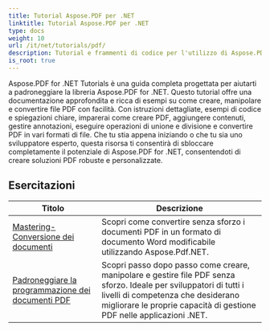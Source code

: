 ```yaml
---
title: Tutorial Aspose.PDF per .NET
linktitle: Tutorial Aspose.PDF per .NET
type: docs
weight: 10
url: /it/net/tutorials/pdf/
description: Tutorial e frammenti di codice per l'utilizzo di Aspose.PDF per .NET. Include funzionalità, tra cui creazione, modifica, conversione, stampa e funzionalità per l'elaborazione di documenti PDF.
is_root: true
---
```


Aspose.PDF for .NET Tutorials è una guida completa progettata per aiutarti a padroneggiare la libreria Aspose.PDF for .NET. Questo tutorial offre una documentazione approfondita e ricca di esempi su come creare, manipolare e convertire file PDF con facilità. Con istruzioni dettagliate, esempi di codice e spiegazioni chiare, imparerai come creare PDF, aggiungere contenuti, gestire annotazioni, eseguire operazioni di unione e divisione e convertire PDF in vari formati di file. Che tu stia appena iniziando o che tu sia uno sviluppatore esperto, questa risorsa ti consentirà di sbloccare completamente il potenziale di Aspose.PDF for .NET, consentendoti di creare soluzioni PDF robuste e personalizzate.

## Esercitazioni
| Titolo | Descrizione |
| --- | --- | 
| [Mastering-Conversione dei documenti](./mastering-document-conversion/) | Scopri come convertire senza sforzo i documenti PDF in un formato di documento Word modificabile utilizzando Aspose.Pdf.NET. |
| [Padroneggiare la programmazione dei documenti PDF](./master-pdf-document-programming/) | Scopri passo dopo passo come creare, manipolare e gestire file PDF senza sforzo. Ideale per sviluppatori di tutti i livelli di competenza che desiderano migliorare le proprie capacità di gestione PDF nelle applicazioni .NET. | 